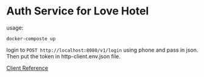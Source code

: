 # Auth Service for Love Hotel

usage:

```shell
docker-composte up
```

login to `POST http://localhost:8080/v1/login` using phone and pass in json.
Then put the token in http-client.env.json file.

[Client Reference](https://github.com/lovehotel24/auth-service/blob/main/auth-service.http)
